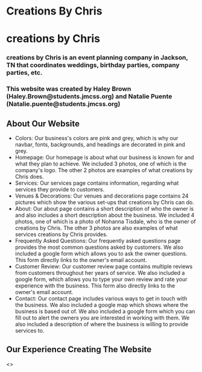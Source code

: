 # Creations By Chris
 <h1>creations by Chris</h1>
 <h3>creations by Chris is an event planning company in Jackson, TN that coordinates weddings, birthday parties, company parties, etc.</h3>
 
 <h3>This website was created by Haley Brown (Haley.Brown@students.jmcss.org) and Natalie Puente (Natalie.puente@students.jmcss.org)</h3>

 <h2>About Our Website</h2>
 <ul>
 <li>Colors: Our business's colors are pink and grey, which is why our navbar, fonts, backgrounds, and headings are decorated in pink and grey.</li>
 
 <li>Homepage: Our homepage is about what our business is known for and what they plan to achieve. We included 3 photos, one of which is the company's logo. The other 2 photos are examples of what creations by Chris does.</li>
 
 <li>Services: Our services page contains information, regarding what services they provide to customers.</li>
 
 <li>Venues & Decorations: Our venues and decorations page contains 24 pictures which show the various set-ups that creations by Chris can do.</li>
 
 <li>About: Our about page contains a short description of who the owner is and also includes a short description about the business. We included 4 photos, one of which is a photo of Nohanna Tisdale, who is the owner of creations by Chris. The other 3 photos are also examples of what services creations by Chris provides.</li>
 
 <li>Frequently Asked Questions: Our frequently asked questions page provides the most common questions asked by customers. We also included a google form which allows you to ask the owner questions. This form directly links to the owner's email account.</li>
 
 <li>Customer Review: Our customer review page contains multiple reviews from customers throughout her years of service. We also included a google form, which allows you to type your own review and rate your experience with the business. This form also directly links to the owner's email account.</li>
 
 <li>Contact: Our contact page includes various ways to get in touch with the business. We also included a google map which shows where the business is based out of. We also included a google form which you can fill out to alert the owners you are interested in working with them. We also included a description of where the business is willing to provide services to.</li>
 </ul>
 <h2>Our Experience Creating The Website</h2>
 <>
